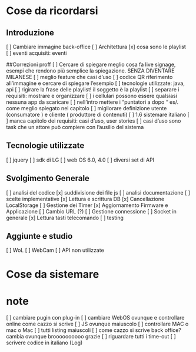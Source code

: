# Cose da ricordarsi

## Introduzione
[ ] Cambiare immagine back-office
[ ] Architettura
    [x] cosa sono le playlist   
[ ] eventi acquisiti: eventi 

##Correzioni proff
[ ] Cercare di spiegare meglio cosa fa live signage, esempi che rendono più semplice la spiegazione. SENZA DIVENTARE MILANESE
[ ] meglio feature che casi d’uso 
[ ] codice QR riferimento all’immagine e cercare di spiegare l’esempio
[ ] tecnologie utilizzate: java, api 
[ ] rigirare la frase delle playlist! il soggetto è la playlist
	[ ] separare i requisiti: mostrare e organizzare
[ ] i cellulari possono essere qualsiasi nessuna app da scaricare
[ ] nell’intro mettere i “puntatori a dopo “ es/. come meglio spiegato nel capitolo 
[ ] migliorare definizione utente (consumatore ) e cliente ( produttore di contenuti) 
[ ] 1.6 sistemare italiano
[ ] manca capitolo dei requisiti: casi d’uso, user stories
	[ ] casi d’uso sono task che un attore può compiere con l’ausilio del sistema
## Tecnologie utilizzate
[ ] jquery 
[ ] sdk di LG
[ ] web OS 6.0, 4.0
[ ] diversi set di API

## Svolgimento Generale
[ ] analisi del codice
    [x] suddivisione dei file js
[ ] analisi documentazione
[ ] scelte implementative
    [x] Lettura e scrittura DB
    [x] Cancellazione LocalStorage
    [ ] Gestione dei Timer
    [x] Aggiornamento Firmware e Applicazione
    [ ] Cambio URL (?)
    [ ] Gestione connessione
        [ ] Socket in generale
    [x] Lettura tasti telecomando
[ ] testing

## Aggiunte e studio
 [ ] WoL
 [ ] WebCam
 [ ] API non utilizzate

# Cose da sistemare

# note
[ ] cambiare pugin con plug-in 
[ ] cambiare WebOS ovunque e controllare online come cazzo si scrive
[ ] JS ovunque maiuscolo
[ ] controllare MAC o mac o Mac 
[ ] tutti listing maiuscoli
[ ] come cazzo si scrive back office? cambia ovunque broooooooooo grazie
[ ] riguardare tutti i time-out
[ ] scrivere codice in italiano (Log) 

